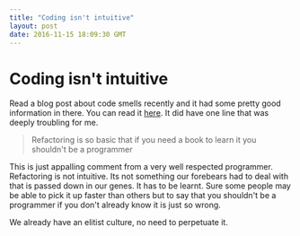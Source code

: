 ```yaml
---
title: "Coding isn't intuitive"
layout: post
date: 2016-11-15 18:09:30 GMT
---
```


# Coding isn't intuitive
Read a blog post about code smells recently and it had some pretty good information in there. You can read it [here](https://blog.codinghorror.com/code-smells/). It did have one line that was deeply troubling for me. 

> Refactoring is so basic that if you need a book to learn it you shouldn't be a programmer

This is just appalling comment from a very well respected programmer. Refactoring is not intuitive. Its not something our forebears had to deal with that is passed down in our genes. It has to be learnt. Sure some people may be able to pick it up faster than others but to say that you shouldn't be a programmer if you don't already know it is just so wrong.

We already have an elitist culture, no need to perpetuate it.
